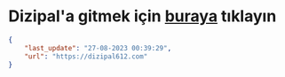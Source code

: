 # Dizipal'a gitmek için [buraya](https://dizipal612.com) tıklayın
    
```json
{
    "last_update": "27-08-2023 00:39:29",
    "url": "https://dizipal612.com"
}
```
